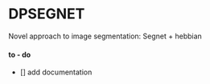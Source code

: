 # DPSEGNET
Novel approach to image segmentation: Segnet + hebbian

#### to - do
- [] add documentation

